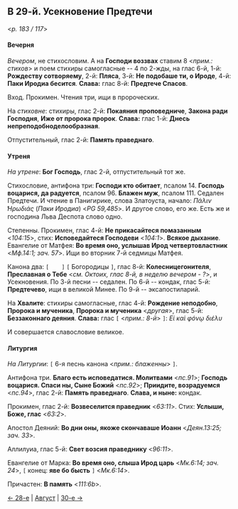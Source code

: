 
## В 29-й. Усекновение Предтечи

<*p. 183 / 117*>

#### Вечерня

*Вечером*, не стихословим. А на **Господи воззвах** ставим 8 <*прим.: стихов*> и поем стихиры 
самогласные -- 4 по 2-жды, на глас 6-й, 1-й: **Рождеству сотворяему**, 2-й: **Пляса**, 
3-й: **Не подобаше ти, о Ироде**, 4-й: **Паки Иродиа бесится**. **Слава:** глас 8-й: **Предтече Спасов**.

Вход. Прокимен. Чтения три, ищи в пророческих.

На *стиховне*: стихиры, глас 2-й: **Покаяния проповедниче**, **Закона ради Господня**, 
**Иже от пророка пророк**. **Слава:** глас 1-й: **Днесь непреподобноделообразная**.

Отпустительный, глас 2-й: **Память праведнаго**.

#### Утреня

*На утрене*: **Бог Господь**, глас 2-й, отпустительный тот же.

Стихословие, антифона три: **Господи кто обитает**, псалом 14. 
**Господь воцарися, да радуется**, псалом 96. 
**Блажен муж**, псалом 111.
Седален Предтечи. И чтение в Панигирике, слова Златоуста, начало: *Πάλιν ̔Ηρωδιάς* (*Паки Иродиа*) <*PG 59,485*>. 
И другое слово, его же. Есть же и господина Льва Деспота слово одно.

Степенны. Прокимен, глас 4-й: **Не прикасайтеся помазанным** <*104:15*>, стих: **Исповедайтеся Господеви** <*104:1*>. 
**Всякое дыхание**. Евангелие от Матфея: **Во время оно, услышав Ирод четвертовластник** <*Мф.14:1; зач. 57*>. 
Ищи во вторник 7-й седмицы Матфея. 

Канона два: `[    ]` `[` Богородицы `]`, глас 8-й: **Колесницегонителя**, **Преславная о Тебе** <*см. Октоих, глас 8-й, в неделю вечером - ?*>, 
и Усекновения. 
По 3-й песни -- седален. 
По 6-й -- кондак, глас 5-й: **Предтечево**, ищи в великой Минее. 
По 9-й -- эксапостиларий.

На **Хвалите**: стихиры самогласные, глас 4-й: **Рождение неподобно**, **Пророка и мученика**, 
**Пророка и мученика** <*другая*>, глас 5-й: **Беззаконнаго деяния**. **Слава:** глас `[` <*прим.: 8-й*> `]`: 
*Εἰ καὶ φόνῳ διέλυ*
 
И совершается славословие великое.

#### Литургия

*На Литургии*: `[` 6-я песнь канона <*прим.: блаженны*> `]`. 

Антифона три.
**Благо есть исповедатися. Молитвами** <*пс.91*>;
**Господь воцарися. Спаси ны, Сыне Божий**  <*пс.92*>;
**Приидите, возрадуемся** <*пс.94*>, глас 2-й: **Память праведнаго**. 
**Слава, и ныне:** кондак. 
 
Прокимен, глас 2-й: **Возвеселится праведник** <*63:11*>. Стих: **Услыши, Боже, глас** <*63:2*>. 
 
Апостол Деяний: **Во дни оны, якоже скончаваше Иоанн** <*Деян.13:25; зач. 33*>. 

Аллилуиа, глас 5-й: **Свет возсия праведнику** <*96:11*>.  

Евангелие от Марка: **Во время оно, слыша Ирод царь** <*Мк.6:14; зач. 24*>, 
`[` конец: **яве бо бысть** `]` <*Мк.6:14*>. 

Причастен: **В память** <*111:6b*>.

[← 28-е](08_28_MES.ru.md) | [Август](README.md#29-й) | [30-е →](08_30_MES.ru.md)
